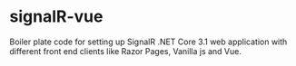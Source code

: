 # signalR-vue
Boiler plate code for setting up SignalR .NET Core 3.1 web application with different front end clients like Razor Pages, Vanilla js and Vue.
